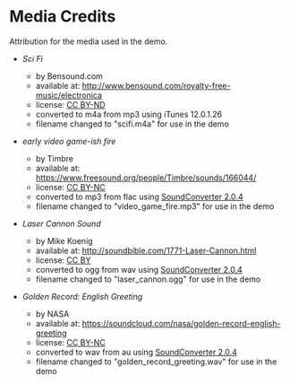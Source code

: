 # Media Credits

Attribution for the media used in the demo.

* *Sci Fi*
    * by Bensound.com
    * available at: http://www.bensound.com/royalty-free-music/electronica
    * license: [CC BY-ND](https://creativecommons.org/licenses/by-nd/4.0/)   
    * converted to m4a from mp3 using iTunes 12.0.1.26
    * filename changed to "scifi.m4a" for use in the demo
    
* *early video game-ish fire*
    * by Timbre
    * available at: https://www.freesound.org/people/Timbre/sounds/166044/
    * license: [CC BY-NC](https://creativecommons.org/licenses/by-nc/4.0/)
    * converted to mp3 from flac using [SoundConverter 2.0.4](http://soundconverter.org/)
    * filename changed to "video_game_fire.mp3" for use in the demo
    
* *Laser Cannon Sound*
    * by Mike Koenig
    * available at: http://soundbible.com/1771-Laser-Cannon.html
    * license: [CC BY](https://creativecommons.org/licenses/by/4.0/)
    * converted to ogg from wav using [SoundConverter 2.0.4](http://soundconverter.org/)
    * filename changed to "laser_cannon.ogg" for use in the demo
    
* *Golden Record: English Greeting*
    * by NASA
    * available at: https://soundcloud.com/nasa/golden-record-english-greeting
    * license: [CC BY-NC](https://creativecommons.org/licenses/by-nc/4.0/)
    * converted to wav from au using [SoundConverter 2.0.4](http://soundconverter.org/)
    * filename changed to "golden_record_greeting.wav" for use in the demo
    
    





 

